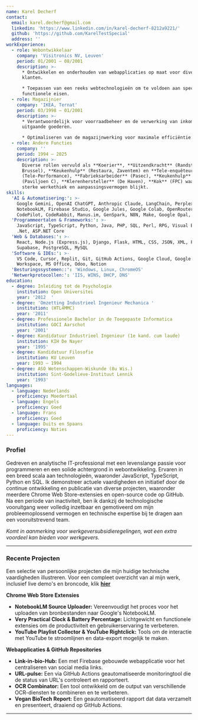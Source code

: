 ```yaml
---
name: Karel Decherf
contact:
  email: karel.decherf@gmail.com
  linkedin: 'https://www.linkedin.com/in/karel-decherf-8212a9221/'
  github: 'https://github.com/KarelTestSpecial'
  address: ''
workExperience:
  - role: Webontwikkelaar
    company: 'Visitronics NV, Leuven'
    period: 01/2001 – 08/2001
    description: >-
      * Ontwikkelen en onderhouden van webapplicaties op maat voor diverse
      klanten.  

      * Toepassen van een reeks webtechnologieën om te voldoen aan specifieke
      functionele eisen.
  - role: Magazijnier
    company: 'IKEA, Ternat'
    period: 03/1998 – 01/2001
    description: >-
      * Verantwoordelijk voor voorraadbeheer en de verwerking van inkomende en
      uitgaande goederen.  

      * Optimaliseren van de magazijnwerking voor maximale efficiëntie.
  - role: Andere Functies
    company: ''
    period: 1994 – 2025
    description: >-
      Diverse rollen vervuld als **Koerier**, **Uitzendkracht** (Randstad,
      Brussel), **Keukenhulp** (Restaura, Zaventem) en **Tele-enquêteur**
      (Tele-Performance), **Fabrieksarbeider** (Pasec), **Keukenhulp**
      (Paviljoen C), **Klerenhersteller** (De Haven), **Kok** (FPC) waaruit een
      sterke werkethiek en aanpassingsvermogen blijkt.  
skills:
  'AI & Automatisering:': >-
    Google Gemini, OpenAI ChatGPT, Anthropic Claude, LangChain, Perplexity,
    NotebookLM, Firebase Studio, Google Jules, Google Colab, OpenRouter,
    CodePilot, CodeRabbit, Manus.im, GenSpark, N8N, Make, Google Opal, Lindy  
  'Programmeertalen & Frameworks:': >-
    JavaScript, TypeScript, Python, Java, PHP, SQL, Perl, RPG, Visual Basic,
    .Net, ASP.NET Core  
  'Web & Databases:': >-
    React, Node.js (Express.js), Django, Flask, HTML, CSS, JSON, XML, Firebase,
    Supabase, PostgreSQL, MySQL  
  'Software & IDEs:': >-
    VS Code, Cursor, Replit, Git, GitHub Actions, Google Cloud, Google
    Workspace, MS Office, Odoo, Notion  
  'Besturingssystemen::': 'Windows, Linux, ChromeOS'
  'Netwerkprotocollen:': 'IIS, WINS, DHCP, DNS'
education:
  - degree: Inleiding tot de Psychologie
    institution: Open Universitei
    year: '2012  '
  - degree: 'Omzetting Industrieel Ingenieur Mechanica '
    institution: (HTL4MMC)
    year: '2011'
  - degree: Professionele Bachelor in de Toegepaste Informatica
    institution: GOCI Aarschot
    year: '2001'
  - degree: Kandidatuur Industrieel Ingenieur (1e kand. cum laude)
    institution: KIH De Nayer
    year: '1995'
  - degree: Kandidatuur Filosofie
    institution: KU Leuven
    year: 1993 – 1994
  - degree: ASO Wetenschappen-Wiskunde (8u Wis.)
    institution: Sint-Godelieve-Instituut Lennik
    year: '1993'
languages:
  - language: Nederlands
    proficiency: Moedertaal
  - language: Engels
    proficiency: Goed
  - language: Frans
    proficiency: Goed
  - language: Duits en Spaans
    proficiency: Noties
---
```

### **Profiel**

Gedreven en analytische IT-professional met een levenslange passie voor programmeren en een solide achtergrond in webontwikkeling. Ervaren in een breed scala aan technologieën, waaronder JavaScript, TypeScript, Python en SQL. Ik demonstreer actuele vaardigheden en initiatief door de continue ontwikkeling en publicatie van diverse projecten, waaronder meerdere Chrome Web Store-extensies en open-source code op GitHub. Na een periode van inactiviteit, ben ik dankzij de technologische vooruitgang weer volledig inzetbaar en gemotiveerd om mijn probleemoplossend vermogen en technische expertise bij te dragen aan een vooruitstrevend team.

*Komt in aanmerking voor werkgeversubsidieregelingen, wat een extra voordeel kan bieden voor werkgevers.*

---

### **Recente Projecten**

Een selectie van persoonlijke projecten die mijn huidige technische vaardigheden illustreren. Voor een compleet overzicht van al mijn werk, inclusief live demo's en broncode, klik **[hier](https://kareltestspecial.github.io/portfolio#projects)**

**Chrome Web Store Extensies**

* **NotebookLM Source Uploader:** Vereenvoudigt het proces voor het uploaden van bronbestanden naar Google's NotebookLM.  
* **Very Practical Clock & Battery Percentage:** Lichtgewicht en functionele extensies om de productiviteit en gebruikerservaring te verbeteren.  
* **YouTube Playlist Collector & YouTube Rightclick:** Tools om de interactie met YouTube te stroomlijnen en data-export mogelijk te maken.

**Webapplicaties & GitHub Repositories**

* **Link-in-bio-Hub:** Een met Firebase gebouwde webapplicatie voor het centraliseren van social media links.  
* **URL-pulse:** Een via GitHub Actions geautomatiseerde monitoringtool die de status van URL's controleert en rapporteert.  
* **OCR Combinator:** Een tool ontwikkeld om de output van verschillende OCR-diensten te combineren en te verbeteren.  
* **Vegan BioTech Report:** Een geautomatiseerd rapport dat data verzamelt en presenteert, draaiend op GitHub Actions.

---

